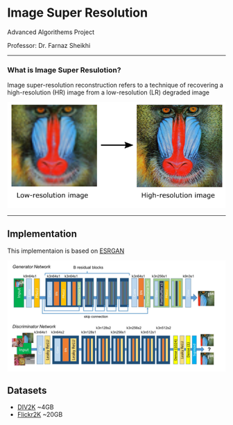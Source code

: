# Image Super Resolution

Advanced Algorithems Project

Professor: Dr. Farnaz Sheikhi


---

### What is Image Super Resulotion?

Image super-resolution reconstruction refers to a technique of recovering a high-resolution (HR) image from a low-resolution (LR) degraded image

![Transform your low-resolution images to high-resolution images](Presentation/images/sisr.png)

---

## Implementation

This implementaion is based on [ESRGAN](https://arxiv.org/abs/1809.00219)

![SRGAN Architechture](Presentation/images/srgan-arch.png)

## Datasets
- [DIV2K](https://data.vision.ee.ethz.ch/cvl/DIV2K/) ~4GB
- [Flickr2K](https://cv.snu.ac.kr/research/EDSR/Flickr2K.tar) ~20GB